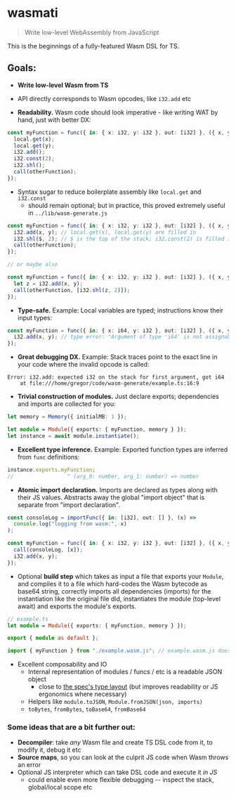 # wasmati

> Write low-level WebAssembly from JavaScript

This is the beginnings of a fully-featured Wasm DSL for TS.

## Goals:

- **Write low-level Wasm from TS**
- API directly corresponds to Wasm opcodes, like `i32.add` etc

- **Readability.** Wasm code should look imperative - like writing WAT by hand, just with better DX:

```ts
const myFunction = func({ in: { x: i32, y: i32 }, out: [i32] }, ({ x, y }) => {
  local.get(x);
  local.get(y);
  i32.add();
  i32.const(2);
  i32.shl();
  call(otherFunction);
});
```

- Syntax sugar to reduce boilerplate assembly like `local.get` and `i32.const`
  - should remain optional; but in practice, this proved extremely useful in `../lib/wasm-generate.js`

```ts
const myFunction = func({ in: { x: i32, y: i32 }, out: [i32] }, ({ x, y }) => {
  i32.add(x, y); // local.get(x), local.get(y) are filled in
  i32.shl($, 2); // $ is the top of the stack; i32.const(2) is filled in
  call(otherFunction);
});

// or maybe also

const myFunction = func({ in: { x: i32, y: i32 }, out: [i32] }, ({ x, y }) => {
  let z = i32.add(x, y);
  call(otherFunction, [i32.shl(z, 2)]);
});
```

- **Type-safe.** Example: Local variables are typed; instructions know their input types:

```ts
const myFunction = func({ in: { x: i64, y: i32 }, out: [i32] }, ({ x, y }) => {
  i32.add(x, y); // type error: "Argument of type 'i64' is not assignable to parameter of type 'i32'."
});
```

- **Great debugging DX.** Example: Stack traces point to the exact line in your code where the invalid opcode is called:

```
Error: i32.add: expected i32 on the stack for first argument, got i64
    at file:///home/gregor/code/wasm-generate/example.ts:16:9
```

- **Trivial construction of modules.** Just declare exports; dependencies and imports are collected for you:

```ts
let memory = Memory({ initialMB: 1 });

let module = Module({ exports: { myFunction, memory } });
let instance = await module.instantiate();
```

- **Excellent type inference.** Example: Exported function types are inferred from `func` definitions:

```ts
instance.exports.myFunction;
//                 ^ (arg_0: number, arg_1: number) => number
```

- **Atomic import declaration.** Imports are declared as types along with their JS values. Abstracts away the global "import object" that is separate from "import declaration".

```ts
const consoleLog = importFunc({ in: [i32], out: [] }, (x) =>
  console.log("logging from wasm:", x)
);

const myFunction = func({ in: { x: i32, y: i32 }, out: [i32] }, ({ x, y }) => {
  call(consoleLog, [x]);
  i32.add(x, y);
});
```

- Optional **build step** which takes as input a file that exports your `Module`, and compiles it to a file which hard-codes the Wasm bytecode as base64 string, correctly imports all dependencies (imports) for the instantiation like the original file did, instantiates the module (top-level await) and exports the module's exports.

```ts
// example.ts
let module = Module({ exports: { myFunction, memory } });

export { module as default };
```

```ts
import { myFunction } from "./example.wasm.js"; // example.wasm.js does not depend on this lib at runtime
```

- Excellent composability and IO
  - Internal representation of modules / funcs / etc is a readable JSON object
    - close to [the spec's type layout](https://webassembly.github.io/spec/core/syntax/modules.html#modules) (but improves readability or JS ergonomics where necessary)
  - Helpers like `module.toJSON`, `Module.fromJSON(json, imports)`
  - `toBytes`, `fromBytes`, `toBase64`, `fromBase64`

### Some ideas that are a bit further out:

- **Decompiler**: take _any_ Wasm file and create TS DSL code from it, to modify it, debug it etc
- **Source maps**, so you can look at the culprit JS code when Wasm throws an error
- Optional JS interpreter which can take DSL code and execute it _in JS_
  - could enable even more flexible debugging -- inspect the stack, global/local scope etc
